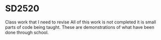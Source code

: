 # SD2520
Class work that I need to revise
All of this work is not completed it is small parts of code being taught.
These are demonstrations of what have been done through school.
